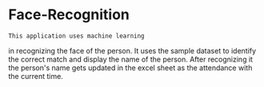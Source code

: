 # Face-Recognition
    This application uses machine learning
in recognizing the face of the person.
It uses the sample dataset to identify the correct match
and display the name of the person.
After recognizing it the person's name gets updated 
in the excel sheet as the attendance with the current time.
